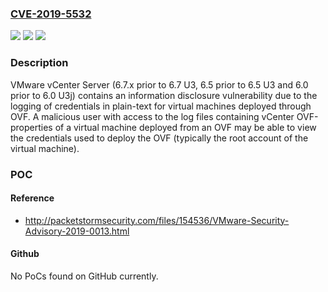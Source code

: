 ### [CVE-2019-5532](https://cve.mitre.org/cgi-bin/cvename.cgi?name=CVE-2019-5532)
![](https://img.shields.io/static/v1?label=Product&message=vCenter%20Server&color=blue)
![](https://img.shields.io/static/v1?label=Version&message=n%2Fa&color=blue)
![](https://img.shields.io/static/v1?label=Vulnerability&message=Information%20disclosure%20vulnerability&color=brighgreen)

### Description

VMware vCenter Server (6.7.x prior to 6.7 U3, 6.5 prior to 6.5 U3 and 6.0 prior to 6.0 U3j) contains an information disclosure vulnerability due to the logging of credentials in plain-text for virtual machines deployed through OVF. A malicious user with access to the log files containing vCenter OVF-properties of a virtual machine deployed from an OVF may be able to view the credentials used to deploy the OVF (typically the root account of the virtual machine).

### POC

#### Reference
- http://packetstormsecurity.com/files/154536/VMware-Security-Advisory-2019-0013.html

#### Github
No PoCs found on GitHub currently.

